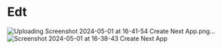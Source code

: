 # Edt
![Uploading Screenshot 2024-05-01 at 16-41-54 Create Next App.png…]()
![Screenshot 2024-05-01 at 16-38-43 Create Next App](https://github.com/judilegend/Edt/assets/134144872/a5906922-94d4-4db4-9e3f-0c59e8819cbf)
